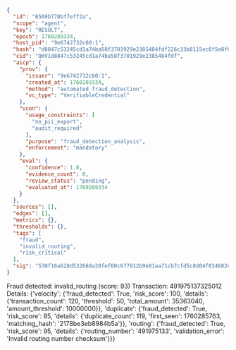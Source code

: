 ```json
{
  "id": "8509b778bf7eff2a",
  "scope": "agent",
  "key": "RESULT",
  "epoch": 1760289334,
  "host_pid": "9e6742732c60:1",
  "hash": "d8847c53245cd1a74ba58f3701929e2385484fdf226c33b8115ec6f5e8f83d88",
  "cid": "QmV1d8847c53245cd1a74ba58f3701929e2385484fdf",
  "aicp": {
    "prov": {
      "issuer": "9e6742732c60:1",
      "created_at": 1760289334,
      "method": "automated_fraud_detection",
      "vc_type": "VerifiableCredential"
    },
    "ucon": {
      "usage_constraints": [
        "no_pii_export",
        "audit_required"
      ],
      "purpose": "fraud_detection_analysis",
      "enforcement": "mandatory"
    },
    "eval": {
      "confidence": 1.0,
      "evidence_count": 0,
      "review_status": "pending",
      "evaluated_at": 1760289334
    }
  },
  "sources": [],
  "edges": [],
  "metrics": {},
  "thresholds": {},
  "tags": [
    "fraud",
    "invalid_routing",
    "risk_critical"
  ],
  "sig": "530f16a628d532668a28fef60c677912b9e81aa71cb7cfd5c8d04f834682eb02"
}
```

Fraud detected: invalid_routing (score: 93)
Transaction: 491975137325012
Details: {'velocity': {'fraud_detected': True, 'risk_score': 100, 'details': {'transaction_count': 120, 'threshold': 50, 'total_amount': 35363040, 'amount_threshold': 10000000}}, 'duplicate': {'fraud_detected': True, 'risk_score': 85, 'details': {'duplicate_count': 119, 'first_seen': 1760285763, 'matching_hash': '2178be3eb8984b5a'}}, 'routing': {'fraud_detected': True, 'risk_score': 95, 'details': {'routing_number': '491975133', 'validation_error': 'Invalid routing number checksum'}}}
